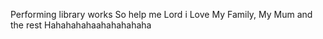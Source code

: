 Performing library works 
So help me Lord 
i Love My Family, My Mum and the rest 
Hahahahahaahahahahaha

